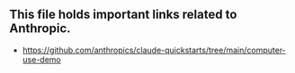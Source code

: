 This file holds important links related to Anthropic.
---
- https://github.com/anthropics/claude-quickstarts/tree/main/computer-use-demo

